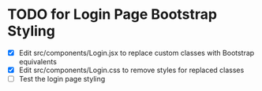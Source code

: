 # TODO for Login Page Bootstrap Styling

- [x] Edit src/components/Login.jsx to replace custom classes with Bootstrap equivalents
- [x] Edit src/components/Login.css to remove styles for replaced classes
- [ ] Test the login page styling
